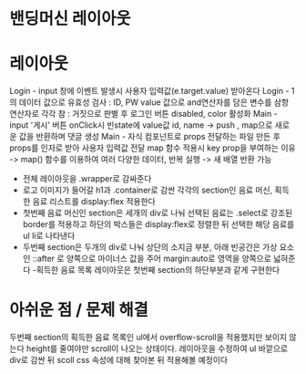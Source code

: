 # 밴딩머신 레이아웃

# 레이아웃
Login - input 창에 이벤트 발생시 사용자 입력값(e.target.value) 받아온다
Login - 1의 데이터 값으로 유효성 검사 : ID, PW value 값으로 and연산자를 담은 변수를 삼항 연산자로 각각 참 : 거짓으로 판별 후 로그인 버튼 disabled, color 활성화
Main - input '게시' 버튼 onClick시 빈state에 value값 id, name -> push , map으로 새로운 값을 반환하며 댓글 생성
Main - 자식 컴포넌트로 props 전달하는 파일 만든 후 props를 인자로 받아 사용자 입력값 전달
map 함수 적용시 key prop을 부여하는 이유 -> map() 함수를 이용하여 여러 다양한 데이터, 반복 실행 -> 새 배열 반환 가능
- 전체 레이아웃을 .wrapper로 감싸준다
- 로고 이미지가 들어갈 h1과 .container로 감싼 각각의 section인 음료 머신, 획득한 음료 리스트를 display:flex 적용한다
- 첫번째 음료 머신인 section은 세개의 div로 나눠 선택된 음료는 
.select로 강조된 border를 적용하고 하단의 박스들은 display:flex로 정렬한 뒤 선택한 해당 음료를 ul li로 나타낸다
- 두번째 section은 두개의 div로 나눠 상단의 소지금 부분, 
아래 빈공간은 가상 요소인 ::after 로 양쪽으로 마이너스 값을 주어 margin:auto로 영역을 양쪽으로 넓혀준다
-획득한 음료 목록 레이아웃은 첫번째 section의 하단부분과 같게 구현한다

# 아쉬운 점 / 문제 해결
두번째 section의 획득한 음료 목록인 ul에서 overflow-scroll을 적용했지만 보이지 않는다 height를 줄여야만 scroll이 나오는 상태이다.
레이아웃을 수정하여 ul 바깥으로 div로 감싼 뒤 scoll css 속성에 대해 찾아본 뒤 적용해볼 예정이다
